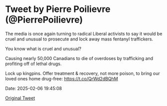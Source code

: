 # Tweet by Pierre Poilievre (@PierrePoilievre)

The media is once again turning to radical Liberal activists to say it would be cruel and unusual to prosecute and lock away mass fentanyl traffickers. 

You know what is cruel and unusual? 

Causing nearly 50,000 Canadians to die of overdoses by trafficking and profiting off of lethal drugs.

Lock up kingpins. Offer treatment & recovery, not more poison, to bring our loved ones home drug-free: https://t.co/QrWd2dBQhM

Date: 2025-02-06 19:45:08

[Original Tweet](https://x.com/PierrePoilievre/status/1887588356865073378)
